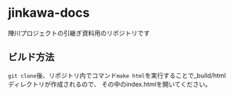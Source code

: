 # jinkawa-docs
陣川プロジェクトの引継ぎ資料用のリポジトリです

## ビルド方法
```git clone```後、リポジトリ内でコマンド```make html```を実行することで_build/htmlディレクトリが作成されるので、
その中のindex.htmlを開いてください。
